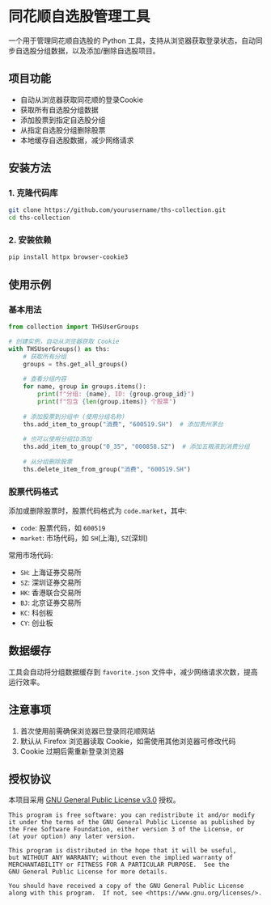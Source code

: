 # 同花顺自选股管理工具

一个用于管理同花顺自选股的 Python 工具，支持从浏览器获取登录状态，自动同步自选股分组数据，以及添加/删除自选股项目。

## 项目功能

- 自动从浏览器获取同花顺的登录Cookie
- 获取所有自选股分组数据
- 添加股票到指定自选股分组
- 从指定自选股分组删除股票
- 本地缓存自选股数据，减少网络请求

## 安装方法

### 1. 克隆代码库

```bash
git clone https://github.com/yourusername/ths-collection.git
cd ths-collection
```

### 2. 安装依赖

```bash
pip install httpx browser-cookie3
```

## 使用示例

### 基本用法

```python
from collection import THSUserGroups

# 创建实例，自动从浏览器获取 Cookie
with THSUserGroups() as ths:
    # 获取所有分组
    groups = ths.get_all_groups()
    
    # 查看分组内容
    for name, group in groups.items():
        print(f"分组: {name}, ID: {group.group_id}")
        print(f"包含 {len(group.items)} 个股票")
    
    # 添加股票到分组中 (使用分组名称)
    ths.add_item_to_group("消费", "600519.SH")  # 添加贵州茅台
    
    # 也可以使用分组ID添加
    ths.add_item_to_group("0_35", "000858.SZ")  # 添加五粮液到消费分组
    
    # 从分组删除股票
    ths.delete_item_from_group("消费", "600519.SH")
```

### 股票代码格式

添加或删除股票时，股票代码格式为 `code.market`，其中:

- `code`: 股票代码，如 `600519`
- `market`: 市场代码，如 `SH`(上海), `SZ`(深圳)

常用市场代码:
- `SH`: 上海证券交易所
- `SZ`: 深圳证券交易所
- `HK`: 香港联合交易所
- `BJ`: 北京证券交易所
- `KC`: 科创板
- `CY`: 创业板

## 数据缓存

工具会自动将分组数据缓存到 `favorite.json` 文件中，减少网络请求次数，提高运行效率。

## 注意事项

1. 首次使用前需确保浏览器已登录同花顺网站
2. 默认从 Firefox 浏览器读取 Cookie，如需使用其他浏览器可修改代码
3. Cookie 过期后需重新登录浏览器

## 授权协议

本项目采用 [GNU General Public License v3.0](https://www.gnu.org/licenses/gpl-3.0.en.html) 授权。

```
This program is free software: you can redistribute it and/or modify
it under the terms of the GNU General Public License as published by
the Free Software Foundation, either version 3 of the License, or
(at your option) any later version.

This program is distributed in the hope that it will be useful,
but WITHOUT ANY WARRANTY; without even the implied warranty of
MERCHANTABILITY or FITNESS FOR A PARTICULAR PURPOSE.  See the
GNU General Public License for more details.

You should have received a copy of the GNU General Public License
along with this program.  If not, see <https://www.gnu.org/licenses/>.
```

